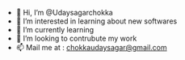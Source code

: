 - 👋 Hi, I’m @Udaysagarchokka
- 👀 I’m interested in learning about new softwares
- 🌱 I’m currently learning 
- 💞️ I’m looking to contrubute my work
- 📫 Mail me at : chokkaudaysagar@gmail.com

<!---
Udaysagarchokka/Udaysagarchokka is a ✨ special ✨ repository because its `README.md` (this file) appears on your GitHub profile.
You can click the Preview link to take a look at your changes.
--->
